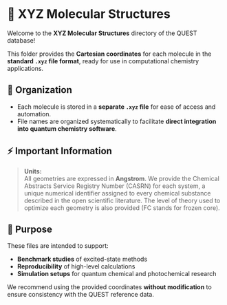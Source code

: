 # 🧬 XYZ Molecular Structures

Welcome to the **XYZ Molecular Structures** directory of the QUEST database!

This folder provides the **Cartesian coordinates** for each molecule in the **standard `.xyz` file format**, ready for use in computational chemistry applications.

## 📂 Organization

- Each molecule is stored in a **separate `.xyz` file** for ease of access and automation.
- File names are organized systematically to facilitate **direct integration into quantum chemistry software**.

## ⚡ Important Information

> **Units:**  
> All geometries are expressed in **Angstrom**.
> We provide the Chemical Abstracts Service Registry Number (CASRN) for each system, a unique numerical identifier assigned to every chemical substance described in the open scientific literature.
> The level of theory used to optimize each geometry is also provided (FC stands for frozen core).

## 🎯 Purpose

These files are intended to support:
- **Benchmark studies** of excited-state methods
- **Reproducibility** of high-level calculations
- **Simulation setups** for quantum chemical and photochemical research

We recommend using the provided coordinates **without modification** to ensure consistency with the QUEST reference data.
